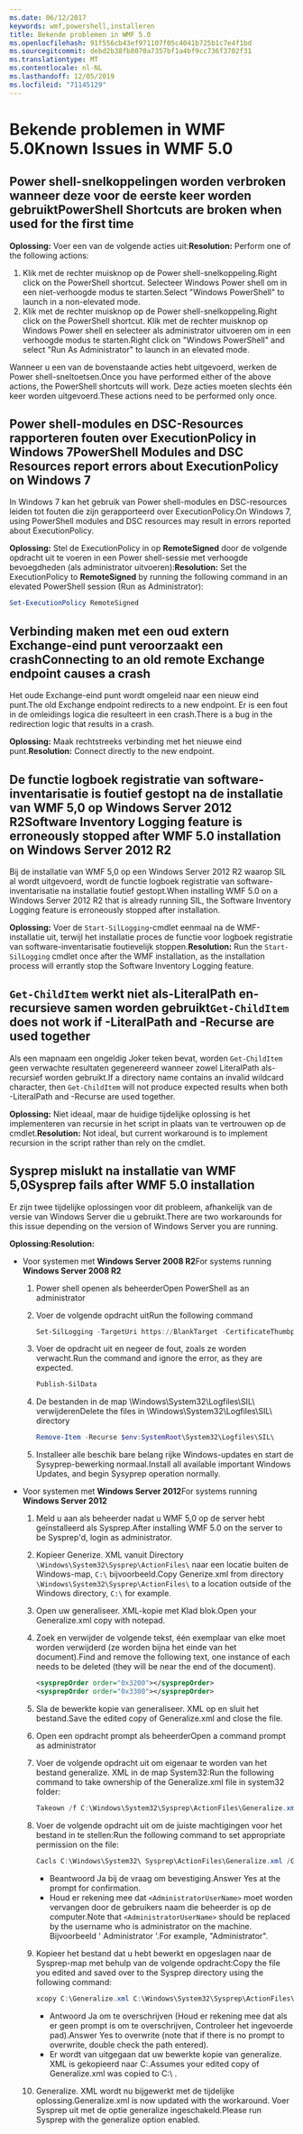 ```yaml
---
ms.date: 06/12/2017
keywords: wmf,powershell,installeren
title: Bekende problemen in WMF 5.0
ms.openlocfilehash: 91f556cb43ef971107f05c4041b725b1c7e4f1bd
ms.sourcegitcommit: debd2b38fb8070a7357bf1a4bf9cc736f3702f31
ms.translationtype: MT
ms.contentlocale: nl-NL
ms.lasthandoff: 12/05/2019
ms.locfileid: "71145129"
---
```

# <a name="known-issues-in-wmf-50"></a><span data-ttu-id="2c2a0-103">Bekende problemen in WMF 5.0</span><span class="sxs-lookup"><span data-stu-id="2c2a0-103">Known Issues in WMF 5.0</span></span>

## <a name="powershell-shortcuts-are-broken-when-used-for-the-first-time"></a><span data-ttu-id="2c2a0-104">Power shell-snelkoppelingen worden verbroken wanneer deze voor de eerste keer worden gebruikt</span><span class="sxs-lookup"><span data-stu-id="2c2a0-104">PowerShell Shortcuts are broken when used for the first time</span></span>

<span data-ttu-id="2c2a0-105">**Oplossing:** Voer een van de volgende acties uit:</span><span class="sxs-lookup"><span data-stu-id="2c2a0-105">**Resolution:** Perform one of the following actions:</span></span>

1. <span data-ttu-id="2c2a0-106">Klik met de rechter muisknop op de Power shell-snelkoppeling.</span><span class="sxs-lookup"><span data-stu-id="2c2a0-106">Right click on the PowerShell shortcut.</span></span> <span data-ttu-id="2c2a0-107">Selecteer Windows Power shell om in een niet-verhoogde modus te starten.</span><span class="sxs-lookup"><span data-stu-id="2c2a0-107">Select "Windows PowerShell" to launch in a non-elevated mode.</span></span>
2. <span data-ttu-id="2c2a0-108">Klik met de rechter muisknop op de Power shell-snelkoppeling.</span><span class="sxs-lookup"><span data-stu-id="2c2a0-108">Right click on the PowerShell shortcut.</span></span> <span data-ttu-id="2c2a0-109">Klik met de rechter muisknop op Windows Power shell en selecteer als administrator uitvoeren om in een verhoogde modus te starten.</span><span class="sxs-lookup"><span data-stu-id="2c2a0-109">Right click on "Windows PowerShell" and select "Run As Administrator" to launch in an elevated mode.</span></span>

<span data-ttu-id="2c2a0-110">Wanneer u een van de bovenstaande acties hebt uitgevoerd, werken de Power shell-sneltoetsen.</span><span class="sxs-lookup"><span data-stu-id="2c2a0-110">Once you have performed either of the above actions, the PowerShell shortcuts will work.</span></span> <span data-ttu-id="2c2a0-111">Deze acties moeten slechts één keer worden uitgevoerd.</span><span class="sxs-lookup"><span data-stu-id="2c2a0-111">These actions need to be performed only once.</span></span>

## <a name="powershell-modules-and-dsc-resources-report-errors-about-executionpolicy-on-windows-7"></a><span data-ttu-id="2c2a0-112">Power shell-modules en DSC-Resources rapporteren fouten over ExecutionPolicy in Windows 7</span><span class="sxs-lookup"><span data-stu-id="2c2a0-112">PowerShell Modules and DSC Resources report errors about ExecutionPolicy on Windows 7</span></span>

<span data-ttu-id="2c2a0-113">In Windows 7 kan het gebruik van Power shell-modules en DSC-resources leiden tot fouten die zijn gerapporteerd over ExecutionPolicy.</span><span class="sxs-lookup"><span data-stu-id="2c2a0-113">On Windows 7, using PowerShell modules and DSC resources may result in errors reported about ExecutionPolicy.</span></span>

<span data-ttu-id="2c2a0-114">**Oplossing:** Stel de ExecutionPolicy in op **RemoteSigned** door de volgende opdracht uit te voeren in een Power shell-sessie met verhoogde bevoegdheden (als administrator uitvoeren):</span><span class="sxs-lookup"><span data-stu-id="2c2a0-114">**Resolution:** Set the ExecutionPolicy to **RemoteSigned** by running the following command in an elevated PowerShell session (Run as Administrator):</span></span>

```powershell
Set-ExecutionPolicy RemoteSigned
```

## <a name="connecting-to-an-old-remote-exchange-endpoint-causes-a-crash"></a><span data-ttu-id="2c2a0-115">Verbinding maken met een oud extern Exchange-eind punt veroorzaakt een crash</span><span class="sxs-lookup"><span data-stu-id="2c2a0-115">Connecting to an old remote Exchange endpoint causes a crash</span></span>

<span data-ttu-id="2c2a0-116">Het oude Exchange-eind punt wordt omgeleid naar een nieuw eind punt.</span><span class="sxs-lookup"><span data-stu-id="2c2a0-116">The old Exchange endpoint redirects to a new endpoint.</span></span> <span data-ttu-id="2c2a0-117">Er is een fout in de omleidings logica die resulteert in een crash.</span><span class="sxs-lookup"><span data-stu-id="2c2a0-117">There is a bug in the redirection logic that results in a crash.</span></span>

<span data-ttu-id="2c2a0-118">**Oplossing:** Maak rechtstreeks verbinding met het nieuwe eind punt.</span><span class="sxs-lookup"><span data-stu-id="2c2a0-118">**Resolution:** Connect directly to the new endpoint.</span></span>

## <a name="software-inventory-logging-feature-is-erroneously-stopped-after-wmf-50-installation-on-windows-server-2012-r2"></a><span data-ttu-id="2c2a0-119">De functie logboek registratie van software-inventarisatie is foutief gestopt na de installatie van WMF 5,0 op Windows Server 2012 R2</span><span class="sxs-lookup"><span data-stu-id="2c2a0-119">Software Inventory Logging feature is erroneously stopped after WMF 5.0 installation on Windows Server 2012 R2</span></span>

<span data-ttu-id="2c2a0-120">Bij de installatie van WMF 5,0 op een Windows Server 2012 R2 waarop SIL al wordt uitgevoerd, wordt de functie logboek registratie van software-inventarisatie na installatie foutief gestopt.</span><span class="sxs-lookup"><span data-stu-id="2c2a0-120">When installing WMF 5.0 on a Windows Server 2012 R2 that is already running SIL, the Software Inventory Logging feature is erroneously stopped after installation.</span></span>

<span data-ttu-id="2c2a0-121">**Oplossing:** Voer de `Start-SilLogging`-cmdlet eenmaal na de WMF-installatie uit, terwijl het installatie proces de functie voor logboek registratie van software-inventarisatie foutievelijk stoppen.</span><span class="sxs-lookup"><span data-stu-id="2c2a0-121">**Resolution:** Run the `Start-SilLogging` cmdlet once after the WMF installation, as the installation process will errantly stop the Software Inventory Logging feature.</span></span>

## <a name="get-childitem-does-not-work-if--literalpath-and--recurse-are-used-together"></a><span data-ttu-id="2c2a0-122">`Get-ChildItem` werkt niet als-LiteralPath en-recursieve samen worden gebruikt</span><span class="sxs-lookup"><span data-stu-id="2c2a0-122">`Get-ChildItem` does not work if -LiteralPath and -Recurse are used together</span></span>

<span data-ttu-id="2c2a0-123">Als een mapnaam een ongeldig Joker teken bevat, worden `Get-ChildItem` geen verwachte resultaten gegenereerd wanneer zowel LiteralPath als-recursief worden gebruikt.</span><span class="sxs-lookup"><span data-stu-id="2c2a0-123">If a directory name contains an invalid wildcard character, then `Get-ChildItem` will not produce expected results when both -LiteralPath and -Recurse are used together.</span></span>

<span data-ttu-id="2c2a0-124">**Oplossing:** Niet ideaal, maar de huidige tijdelijke oplossing is het implementeren van recursie in het script in plaats van te vertrouwen op de cmdlet.</span><span class="sxs-lookup"><span data-stu-id="2c2a0-124">**Resolution:** Not ideal, but current workaround is to implement recursion in the script rather than rely on the cmdlet.</span></span>

## <a name="sysprep-fails-after-wmf-50-installation"></a><span data-ttu-id="2c2a0-125">Sysprep mislukt na installatie van WMF 5,0</span><span class="sxs-lookup"><span data-stu-id="2c2a0-125">Sysprep fails after WMF 5.0 installation</span></span>

<span data-ttu-id="2c2a0-126">Er zijn twee tijdelijke oplossingen voor dit probleem, afhankelijk van de versie van Windows Server die u gebruikt.</span><span class="sxs-lookup"><span data-stu-id="2c2a0-126">There are two workarounds for this issue depending on the version of Windows Server you are running.</span></span>

<span data-ttu-id="2c2a0-127">**Oplossing:**</span><span class="sxs-lookup"><span data-stu-id="2c2a0-127">**Resolution:**</span></span>

- <span data-ttu-id="2c2a0-128">Voor systemen met **Windows Server 2008 R2**</span><span class="sxs-lookup"><span data-stu-id="2c2a0-128">For systems running **Windows Server 2008 R2**</span></span>
  1. <span data-ttu-id="2c2a0-129">Power shell openen als beheerder</span><span class="sxs-lookup"><span data-stu-id="2c2a0-129">Open PowerShell as an administrator</span></span>
  2. <span data-ttu-id="2c2a0-130">Voer de volgende opdracht uit</span><span class="sxs-lookup"><span data-stu-id="2c2a0-130">Run the following command</span></span>

     ```powershell
     Set-SilLogging -TargetUri https://BlankTarget -CertificateThumbprint 0123456789
     ```

  3. <span data-ttu-id="2c2a0-131">Voer de opdracht uit en negeer de fout, zoals ze worden verwacht.</span><span class="sxs-lookup"><span data-stu-id="2c2a0-131">Run the command and ignore the error, as they are expected.</span></span>

     ```powershell
     Publish-SilData
     ```

  4. <span data-ttu-id="2c2a0-132">De bestanden in de map \Windows\System32\Logfiles\SIL\ verwijderen</span><span class="sxs-lookup"><span data-stu-id="2c2a0-132">Delete the files in  \Windows\System32\Logfiles\SIL\ directory</span></span>

     ```powershell
     Remove-Item -Recurse $env:SystemRoot\System32\Logfiles\SIL\
     ```

  5. <span data-ttu-id="2c2a0-133">Installeer alle beschik bare belang rijke Windows-updates en start de Sysyprep-bewerking normaal.</span><span class="sxs-lookup"><span data-stu-id="2c2a0-133">Install all available important Windows Updates, and begin Sysyprep operation normally.</span></span>

- <span data-ttu-id="2c2a0-134">Voor systemen met **Windows Server 2012**</span><span class="sxs-lookup"><span data-stu-id="2c2a0-134">For systems running **Windows Server 2012**</span></span>
  1. <span data-ttu-id="2c2a0-135">Meld u aan als beheerder nadat u WMF 5,0 op de server hebt geïnstalleerd als Sysprep.</span><span class="sxs-lookup"><span data-stu-id="2c2a0-135">After installing WMF 5.0 on the server to be Sysprep'd, login as administrator.</span></span>
  2. <span data-ttu-id="2c2a0-136">Kopieer Generize. XML vanuit Directory `\Windows\System32\Sysprep\ActionFiles\` naar een locatie buiten de Windows-map, `C:\` bijvoorbeeld.</span><span class="sxs-lookup"><span data-stu-id="2c2a0-136">Copy Generize.xml from directory `\Windows\System32\Sysprep\ActionFiles\` to a location outside of the Windows directory, `C:\` for example.</span></span>
  3. <span data-ttu-id="2c2a0-137">Open uw generaliseer. XML-kopie met Klad blok.</span><span class="sxs-lookup"><span data-stu-id="2c2a0-137">Open your Generalize.xml copy with notepad.</span></span>
  4. <span data-ttu-id="2c2a0-138">Zoek en verwijder de volgende tekst, één exemplaar van elke moet worden verwijderd (ze worden bijna het einde van het document).</span><span class="sxs-lookup"><span data-stu-id="2c2a0-138">Find and remove the following text, one instance of each needs to be deleted (they will be near the end of the document).</span></span>

     ```xml
     <sysprepOrder order="0x3200"></sysprepOrder>
     <sysprepOrder order="0x3300"></sysprepOrder>
     ```

  5. <span data-ttu-id="2c2a0-139">Sla de bewerkte kopie van generaliseer. XML op en sluit het bestand.</span><span class="sxs-lookup"><span data-stu-id="2c2a0-139">Save the edited copy of Generalize.xml and close the file.</span></span>
  6. <span data-ttu-id="2c2a0-140">Open een opdracht prompt als beheerder</span><span class="sxs-lookup"><span data-stu-id="2c2a0-140">Open a command prompt as administrator</span></span>
  7. <span data-ttu-id="2c2a0-141">Voer de volgende opdracht uit om eigenaar te worden van het bestand generalize. XML in de map System32:</span><span class="sxs-lookup"><span data-stu-id="2c2a0-141">Run the following command to take ownership of the Generalize.xml file in system32 folder:</span></span>

     ```powershell
     Takeown /f C:\Windows\System32\Sysprep\ActionFiles\Generalize.xml
     ```

  8. <span data-ttu-id="2c2a0-142">Voer de volgende opdracht uit om de juiste machtigingen voor het bestand in te stellen:</span><span class="sxs-lookup"><span data-stu-id="2c2a0-142">Run the following command to set appropriate permission on the file:</span></span>

     ```powershell
     Cacls C:\Windows\System32\ Sysprep\ActionFiles\Generalize.xml /G `<AdministratorUserName>`:F
     ```

     - <span data-ttu-id="2c2a0-143">Beantwoord Ja bij de vraag om bevestiging.</span><span class="sxs-lookup"><span data-stu-id="2c2a0-143">Answer Yes at the prompt for confirmation.</span></span>
     - <span data-ttu-id="2c2a0-144">Houd er rekening mee dat `<AdministratorUserName>` moet worden vervangen door de gebruikers naam die beheerder is op de computer.</span><span class="sxs-lookup"><span data-stu-id="2c2a0-144">Note that `<AdministratorUserName>` should be replaced by the username who is administrator on the machine.</span></span> <span data-ttu-id="2c2a0-145">Bijvoorbeeld ' Administrator '.</span><span class="sxs-lookup"><span data-stu-id="2c2a0-145">For example, "Administrator".</span></span>

  9. <span data-ttu-id="2c2a0-146">Kopieer het bestand dat u hebt bewerkt en opgeslagen naar de Sysprep-map met behulp van de volgende opdracht:</span><span class="sxs-lookup"><span data-stu-id="2c2a0-146">Copy the file you edited and saved over to the Sysprep directory using the following command:</span></span>

     ```powershell
     xcopy C:\Generalize.xml C:\Windows\System32\Sysprep\ActionFiles\Generalize.xml
     ```

     - <span data-ttu-id="2c2a0-147">Antwoord Ja om te overschrijven (Houd er rekening mee dat als er geen prompt is om te overschrijven, Controleer het ingevoerde pad).</span><span class="sxs-lookup"><span data-stu-id="2c2a0-147">Answer Yes to overwrite (note that if there is no prompt to overwrite, double check the path entered).</span></span>
     - <span data-ttu-id="2c2a0-148">Er wordt van uitgegaan dat uw bewerkte kopie van generalize. XML is gekopieerd naar C:\.</span><span class="sxs-lookup"><span data-stu-id="2c2a0-148">Assumes your edited copy of Generalize.xml was copied to C:\ .</span></span>

  10. <span data-ttu-id="2c2a0-149">Generalize. XML wordt nu bijgewerkt met de tijdelijke oplossing.</span><span class="sxs-lookup"><span data-stu-id="2c2a0-149">Generalize.xml is now updated with the workaround.</span></span> <span data-ttu-id="2c2a0-150">Voer Sysprep uit met de optie generalize ingeschakeld.</span><span class="sxs-lookup"><span data-stu-id="2c2a0-150">Please run Sysprep with the generalize option enabled.</span></span>